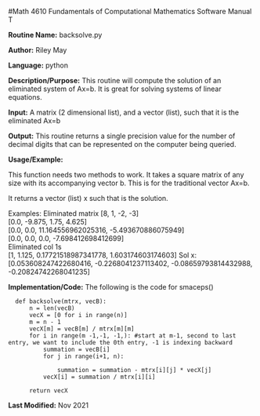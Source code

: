 #Math 4610 Fundamentals of Computational Mathematics Software Manual T

**Routine Name:**           backsolve.py

**Author:** Riley May

**Language:** python

**Description/Purpose:** This routine will compute the solution of an eliminated system of Ax=b. It is great for solving 
systems of linear equations. 

**Input:** A matrix (2 dimensional list), and a vector (list), such that it is the eliminated Ax=b

**Output:** This routine returns a single precision value for the number of decimal digits that can be represented on the
computer being queried.

**Usage/Example:**

This function needs two methods to work. 
It takes a square matrix of any size with its accompanying vector b. This is for the traditional vector Ax=b. 

It returns a vector (list) x such that is the solution. 

Examples:
Eliminated matrix
[8, 1, -2, -3]   
[0.0, -9.875, 1.75, 4.625]   
[0.0, 0.0, 11.164556962025316, -5.493670886075949]   
[0.0, 0.0, 0.0, -7.698412698412699]     
Eliminated col 1s         
[1, 1.125, 0.17721518987341778, 1.603174603174603] 
Sol x:  [0.053608247422680416, -0.2268041237113402, -0.08659793814432988, -0.20824742268041235] 


**Implementation/Code:** The following is the code for smaceps()


      def backsolve(mtrx, vecB):
          n = len(vecB)
          vecX = [0 for i in range(n)]
          m = n - 1
          vecX[m] = vecB[m] / mtrx[m][m]
          for i in range(m -1,-1, -1,): #start at m-1, second to last entry, we want to include the 0th entry, -1 is indexing backward
              summation = vecB[i]
              for j in range(i+1, n):
                  
                  summation = summation - mtrx[i][j] * vecX[j]
              vecX[i] = summation / mtrx[i][i]
      
          return vecX

**Last Modified:** Nov 2021

